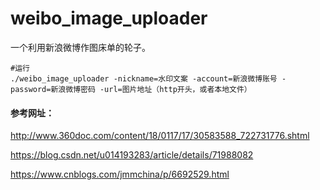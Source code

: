 # weibo_image_uploader

一个利用新浪微博作图床单的轮子。

```
#运行
./weibo_image_uploader -nickname=水印文案 -account=新浪微博账号 -password=新浪微博密码 -url=图片地址（http开头，或者本地文件）
```

#### 参考网址：
http://www.360doc.com/content/18/0117/17/30583588_722731776.shtml

https://blog.csdn.net/u014193283/article/details/71988082

https://www.cnblogs.com/jmmchina/p/6692529.html
